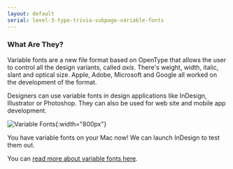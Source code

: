 ```yaml
---
layout: default
serial: level-3-type-trivia-subpage-variable-fonts
---
```

### What Are They?

Variable fonts are a new file format based on OpenType that allows the user to control all the design variants, called *axis*. There's weight, width, italic, slant and optical size. Apple, Adobe, Microsoft and Google all worked on the development of the format.

Designers can use variable fonts in design applications like InDesign, Illustrator or Photoshop. They can also be used for web site and mobile app development.

![Variable Fonts]({{site.url}}/svg/type-trivia/variable-fonts.svg "Variable fonts"){:width="800px"}

You have variable fonts on your Mac now! We can launch InDesign to test them out.

You can [read more about variable fonts here](https://variablefonts.io/).